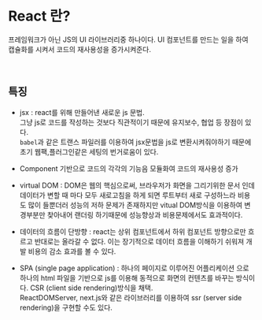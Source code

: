 # React 란?

프레임워크가 아닌 JS의 UI 라이브러리중 하나이다.
UI 컴포넌트를 만드는 일을 하여 캡슐화를 시켜서 코드의 재사용성을 증가시켜준다.

<br>

## 특징

- jsx : react를 위해 만들어낸 새로운 js 문법.<br>
  그냥 js로 코드를 작성하는 것보다 직관적이기 때문에 유지보수, 협업 등 장점이 있다.<br>
  `babel`과 같은 트랜스 파일러를 이용하여 jsx문법을 js로 변환시켜줘야하기 때문에 초기 웹팩,플러그인같은 세팅의 번거로움이 있다.

- Component 기반으로 코드의 각각의 기능음 모듈화여 코드의 재사용성 증가

- virtual DOM : DOM은 웹의 핵심으로써, 브라우저가 화면을 그리기위한 문서 인데 데이터가 변할 때 마다 모두 새로고침을 하게 되면 루트부터 새로 구성하느라 비용도 많이 들뿐더러 성능의 저하 문제가 존재하지만 vitual DOM방식을 이용하여 변경부분만 찾아내어 랜더링 하기때문에 성능향상과 비용문제에서도 효과적이다.

- 데이터의 흐름이 단방향 : react는 상위 컴포넌트에서 하위 컴포넌트 방향으로만 흐르고 반대로는 올라갈 수 없다. 이는 장기적으로 데이터 흐름을 이해하기 쉬워져 개발 비용의 감소 효과를 볼 수 있다.

- SPA (single page application) : 하나의 페이지로 이루어진 어플리케이션 으로 하나의 html 파일을 기반으로 js를 이용해 동적으로 화면의 컨텐츠를 바꾸는 방식이다. CSR (client side rendering)방식을 채택.
  <br>
  ReactDOMServer, next.js와 같은 라이브러리를 이용하여 ssr (server side rendering)을 구현할 수도 있다.
